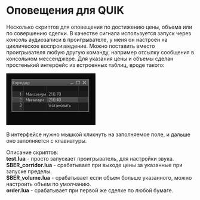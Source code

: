 # Оповещения для QUIK
Несколько скриптов для оповещения по достижению цены, объема или по совершению сделки. В качестве сигнала используется запуск через консоль аудиозаписи в проигрывателе, у меня он настроен на циклическое воспроизведение. Можно поставить вместо проигрывателя любую другую команду, например отсылку сообщения в консольном мессенджере. Для указания цены и объемы сделан простенький интерфейс из встроенных таблиц, вроде такого:

![Интерфейс](img/interface.png "Интерфейс")

В интерфейсе нужно мышкой кликнуть на заполняемое поле, и дальше оно заполняется с клавиатуры.

Описание скриптов:  
**test.lua** - просто запускает проигрыватель, для настройки звука.  
**SBER_corridor.lua** - срабатывает при выходе цены за указанные при запуске пределы.  
**SBER_volume.lua** - срабатывает если объем больше указанного, можно настроить объем по умолчанию.  
**order.lua** - срабатывает при первой же сделке по любой бумаге.


